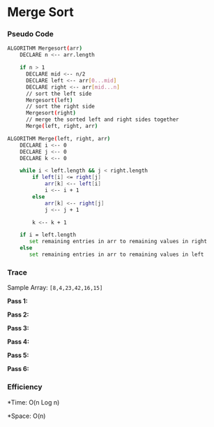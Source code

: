# Merge Sort

### Pseudo Code

```bash
ALGORITHM Mergesort(arr)
    DECLARE n <-- arr.length

    if n > 1
      DECLARE mid <-- n/2
      DECLARE left <-- arr[0...mid]
      DECLARE right <-- arr[mid...n]
      // sort the left side
      Mergesort(left)
      // sort the right side
      Mergesort(right)
      // merge the sorted left and right sides together
      Merge(left, right, arr)

ALGORITHM Merge(left, right, arr)
    DECLARE i <-- 0
    DECLARE j <-- 0
    DECLARE k <-- 0

    while i < left.length && j < right.length
        if left[i] <= right[j]
            arr[k] <-- left[i]
            i <-- i + 1
        else
            arr[k] <-- right[j]
            j <-- j + 1

        k <-- k + 1

    if i = left.length
       set remaining entries in arr to remaining values in right
    else
       set remaining entries in arr to remaining values in left

  ```

### Trace
  
  Sample Array: `[8,4,23,42,16,15]`
  
  **Pass 1:**
  
  **Pass 2:**
  
  **Pass 3:**
  
  **Pass 4:**
  
  **Pass 5:**
  
  **Pass 6:**
  
### Efficiency
  
  *Time: O(n Log n)
  
  *Space: O(n)
  
